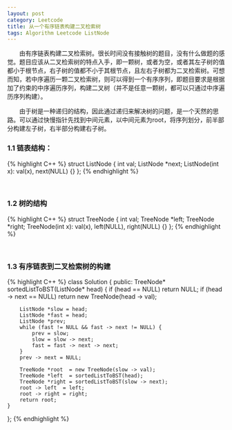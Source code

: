 ```yaml
---
layout: post
category: Leetcode
title: 从一个有序链表构建二叉检索树  
tags: Algorithm Leetcode ListNode
---
```



&emsp;&emsp;由有序链表构建二叉检索树。很长时间没有接触树的题目，没有什么做题的感觉。题目应该从二叉检索树的特点入手，即一颗树，或者为空，或者其左子树的值都小于根节点，右子树的值都不小于其根节点，且左右子树都为二叉检索树。可想而知，若中序遍历一颗二叉检索树，则可以得到一个有序序列，即题目要求是根据加了约束的中序遍历序列，构建二叉树（并不是任意一颗树，都可以只通过中序遍历序列构建）。

<!--more-->

&emsp;&emsp;由于树是一种递归的结构，因此通过递归来解决树的问题，是一个天然的思路。可以通过快慢指针先找到中间元素，以中间元素为root，将序列划分，前半部分构建左子树，右半部分构建右子树。

### 1.1 链表结构：

{% highlight C++ %}
struct ListNode {
	int val;
	ListNode *next;
	ListNode(int x): val(x), next(NULL) {}
};
{% endhighlight %}

<br />

### 1.2 树的结构

{% highlight C++ %}
struct TreeNode {
	int val;
	TreeNode *left;
	TreeNode *right;
	TreeNode(int x): val(x), left(NULL), right(NULL) {}
};
{% endhighlight %}

<br />

### 1.3 有序链表到二叉检索树的构建

{% highlight C++ %}
class Solution {
public:
    TreeNode* sortedListToBST(ListNode* head) {
        if (head == NULL)
            return NULL;
        if (head -> next == NULL)
            return new TreeNode(head -> val);
            
        ListNode *slow = head;
        ListNode *fast = head;
        ListNode *prev;
        while (fast != NULL && fast -> next != NULL) {
            prev = slow;
            slow = slow -> next;
            fast = fast -> next -> next;
        }
        prev -> next = NULL;
        
        TreeNode *root  = new TreeNode(slow -> val);
        TreeNode *left  = sortedListToBST(head);
        TreeNode *right = sortedListToBST(slow -> next);
        root -> left  = left;        
        root -> right = right;
        return root;
    }
};
{% endhighlight %}